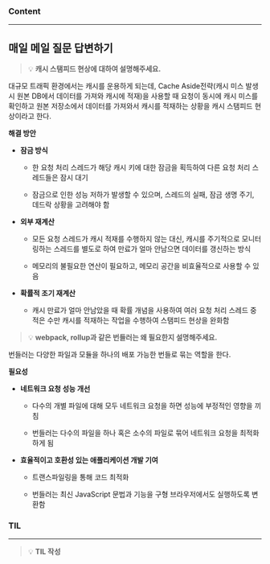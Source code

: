 
### Content

---

## 매일 메일 질문 답변하기

> 💡 ****캐시 스탬피드 현상에 대하여 설명해주세요.****

대규모 트래픽 환경에서는 캐시를 운용하게 되는데, Cache Aside전략(캐시 미스 발생 시 원본 DB에서 데이터를 가져와 캐시에 적재)을 사용할 때 요청이 동시에 캐시 미스를 확인하고 원본 저장소에서 데이터를 가져와서 캐시를 적재하는 상황을 캐시 스탬피드 현상이라고 한다.


**해결 방안**

- **잠금 방식**
  - 한 요청 처리 스레드가 해당 캐시 키에 대한 잠금을 획득하여 다른 요청 처리 스레드들은 잠시 대기

  - 잠금으로 인한 성능 저하가 발생할 수 있으며, 스레드의 실패, 잠금 생명 주기, 데드락 상황을 고려해야 함


- **외부 재계산**
  - 모든 요청 스레드가 캐시 적재를 수행하지 않는 대신, 캐시를 주기적으로 모니터링하는 스레드를 별도로 하여 만료가 얼마 안남으면 데이터를 갱신하는 방식

  - 메모리의 불필요한 연산이 필요하고, 메모리 공간을 비효율적으로 사용할 수 있음


- **확률적 조기 재계산**
  - 캐시 만료가 얼마 안남았을 때 확률 개념을 사용하여 여러 요청 처리 스레드 중 적은 수만 캐시를 적재하는 작업을 수행하여 스탬피드 현상을 완화함



> 💡 ****webpack, rollup과 같은 번들러는 왜 필요한지 설명해주세요.****

번들러는 다양한 파일과 모듈을 하나의 배포 가능한 번들로 묶는 역할을 한다.


**필요성**

- **네트워크 요청 성능 개선**
  - 다수의 개별 파일에 대해 모두 네트워크 요청을 하면 성능에 부정적인 영향을 끼침

  - 번들러는 다수의 파일을 하나 혹은 소수의 파일로 묶어 네트워크 요청을 최적화하게 됨


- **효율적이고 호환성 있는 애플리케이션 개발 기여**
  - 트랜스파일링을 통해 코드 최적화

  - 번들러는 최신 JavaScript 문법과 기능을 구형 브라우저에서도 실행하도록 변환함



### **TIL**

---


> 💡 **TIL 작성**

